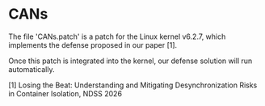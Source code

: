# CANs
The file 'CANs.patch' is a patch for the Linux kernel v6.2.7, which implements the defense proposed in our paper [1].

Once this patch is integrated into the kernel, our defense solution will run automatically.

[1] Losing the Beat: Understanding and Mitigating Desynchronization Risks in Container Isolation, NDSS 2026
